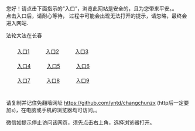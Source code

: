 您好！请点击下面指示的“入口”，浏览此网站是安全的，且为您带来平安。。 <br/>
点击入口后，请耐心等待， 过程中可能会出现无法打开的提示，请忽略，最终会进入网站. </br>

法轮大法在长春<br/>
<div style="padding:10px"><a style="margin:20px" target="_blank" href="https://d2wdfiegnd1kuf.cloudfront.net/2Qpsp?xmvcqbc" id="ccLink1" rel="nofollow">入口1</a> <a target="_blank" style="margin:20px" href="https://d1ad3oop6kcli9.cloudfront.net/2Qpsp?qpklwnnu" id="ccLink2" rel="nofollow">入口2</a> <a style="margin:20px" target="_blank" href="https://d10q7aw0nf6n6.cloudfront.net/2Qpsp?gtbzorbl" id="ccLink3" rel="nofollow">入口3</a></div>

<div style="padding:10px" ><a style="margin:20px" target="_blank" href="https://d2wdfiegnd1kuf.cloudfront.net/2Qpsp?xmvcqbc" id="ccLink4" rel="nofollow">入口4</a> <a style="margin:20px" href="https://d1ad3oop6kcli9.cloudfront.net/2Qpsp?qpklwnnu" target="_blank" id="ccLink5" rel="nofollow">入口5</a> <a style="margin:20px" href="https://d10q7aw0nf6n6.cloudfront.net/2Qpsp?gtbzorbl" target="_blank" id="ccLink6" rel="nofollow">入口6</a></div>

<div style="padding:10px"><a style="margin:20px" target="_blank" href="https://d2wdfiegnd1kuf.cloudfront.net/2Qpsp?xmvcqbc" id="ccLink7" rel="nofollow">入口7</a> <a style="margin:20px" href="https://d1ad3oop6kcli9.cloudfront.net/2Qpsp?qpklwnnu" target="_blank" id="ccLink8" rel="nofollow">入口8</a> <a style="margin:20px" target="_blank" href="https://d10q7aw0nf6n6.cloudfront.net/2Qpsp?gtbzorbl" id="ccLink9" rel="nofollow">入口9</a></div>

<br/>



请复制并记住免翻墙网址 https://github.com/yntd/changchunzx (http后一定要加s)，在电脑或手机的浏览器均可访问。。<br/>

微信如提示停止访问该网页，须先点击右上角，选择浏览器打开。
